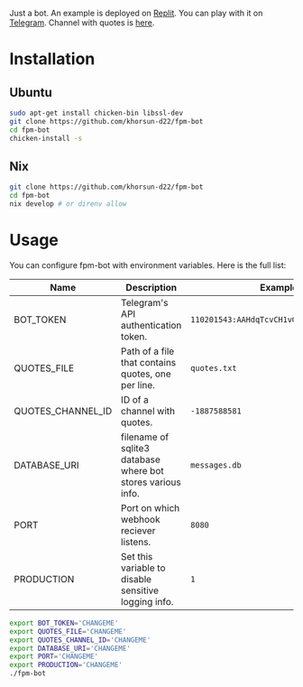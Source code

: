 Just a bot. An example is deployed on [Replit](https://replit.com/@jarkad/fpm-bot?v=1).
You can play with it on [Telegram](https://t.me/fam_bot_test_group).
Channel with quotes is [here](https://t.me/fam_bot_test_channel).

# Installation

## Ubuntu

```sh
sudo apt-get install chicken-bin libssl-dev
git clone https://github.com/khorsun-d22/fpm-bot
cd fpm-bot
chicken-install -s
```

## Nix

```sh
git clone https://github.com/khorsun-d22/fpm-bot
cd fpm-bot
nix develop # or direnv allow
```

# Usage

You can configure fpm-bot with environment variables. Here is the full list:

| Name              | Description                                                 | Example value                                  |
| ---               | ---                                                         | ---                                            |
| BOT_TOKEN         | Telegram's API authentication token.                        | `110201543:AAHdqTcvCH1vGWJxfSeofSAs0K5PALDsaw` |
| QUOTES_FILE       | Path of a file that contains quotes, one per line.          | `quotes.txt`                                   |
| QUOTES_CHANNEL_ID | ID of a channel with quotes.                                | `-1887588581`                                  |
| DATABASE_URI      | filename of sqlite3 database where bot stores various info. | `messages.db`                                  |
| PORT              | Port on which webhook reciever listens.                     | `8080`                                         |
| PRODUCTION        | Set this variable to disable sensitive logging info.        | `1`                                            |

```sh 
export BOT_TOKEN='CHANGEME'
export QUOTES_FILE='CHANGEME'
export QUOTES_CHANNEL_ID='CHANGEME'
export DATABASE_URI='CHANGEME'
export PORT='CHANGEME'
export PRODUCTION='CHANGEME'
./fpm-bot
```
